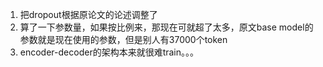 1. 把dropout根据原论文的论述调整了
2. 算了一下参数量，如果按比例来，那现在可就超了太多，原文base model的参数就是现在使用的参数，但是别人有37000个token
3. encoder-decoder的架构本来就很难train。。。
